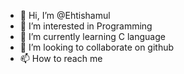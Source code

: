 - 👋 Hi, I’m @Ehtishamul
- 👀 I’m interested in Programming 
- 🌱 I’m currently learning C language 
- 💞️ I’m looking to collaborate on github
- 📫 How to reach me 

<!---
Ehtishamul/Ehtishamul is a ✨ special ✨ repository because its `README.md` (this file) appears on your GitHub profile.
You can click the Preview link to take a look at your changes.
--->
